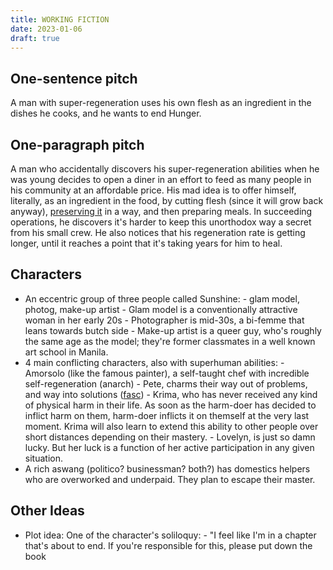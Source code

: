 ```yaml
---
title: WORKING FICTION
date: 2023-01-06
draft: true
---
```


## One-sentence pitch

A man with super-regeneration uses his own flesh as an ingredient in the dishes
he cooks, and he wants to end Hunger.

## One-paragraph pitch

A man who accidentally discovers his super-regeneration abilities when
he was young decides to open a diner in an effort to feed as many people
in his community at an affordable price. His mad idea is to offer
himself, literally, as an ingredient in the food, by cutting flesh
(since it will grow back anyway), [preserving it](/meat-preservation) in
a way, and then preparing meals. In succeeding operations, he discovers
it's harder to keep this unorthodox way a secret from his small crew. He
also notices that his regeneration rate is getting longer, until it
reaches a point that it's taking years for him to heal.

## Characters

- An eccentric group of three people called Sunshine:
        - glam model, photog, make-up artist
        - Glam model is a conventionally attractive woman in her early 20s
        - Photographer is mid-30s, a bi-femme that leans towards butch side
        - Make-up artist is a queer guy, who's roughly the same age as the
          model; they're former classmates in a well known art school in Manila.
- 4 main conflicting characters, also with superhuman abilities:
        - Amorsolo (like the famous painter), a self-taught chef with incredible self-regeneration (anarch)
        - Pete, charms their way out of problems, and way into solutions
          ([fasc](/fascism))
        - Krima, who has never received any kind of physical harm in
          their life. As soon as the harm-doer has decided to inflict
          harm on them, harm-doer inflicts it on themself at the very
          last moment. Krima will also learn to extend this ability to
          other people over short distances depending on their mastery.
        - Lovelyn, is just so damn lucky. But her luck is a function of
          her active participation in any given situation.
- A rich aswang (politico? businessman? both?) has domestics helpers who
  are overworked and underpaid. They plan to escape their master.

## Other Ideas

- Plot idea: One of the character's soliloquy:
        - "I feel like I'm in a chapter that's about to end.
        If you're responsible for this, please put down the book
